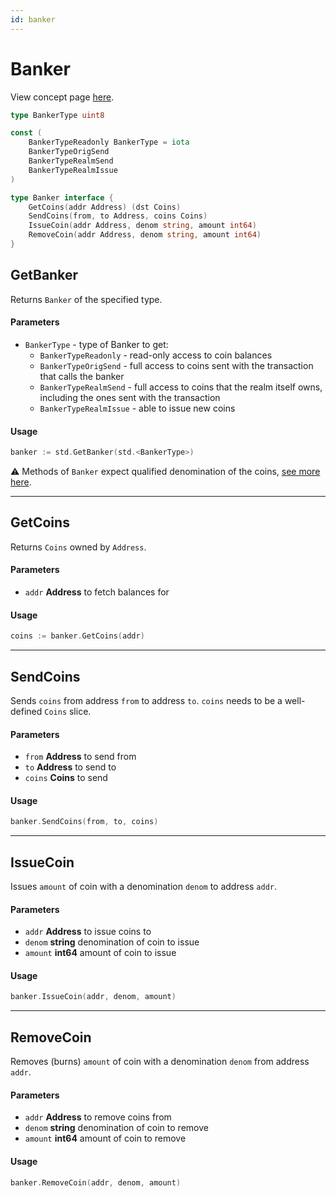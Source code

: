 ```yaml
---
id: banker
---
```


# Banker
View concept page [here](../../../concepts/stdlibs/banker.md).

```go
type BankerType uint8

const (
    BankerTypeReadonly BankerType = iota
    BankerTypeOrigSend
    BankerTypeRealmSend
    BankerTypeRealmIssue
)

type Banker interface {
    GetCoins(addr Address) (dst Coins)
    SendCoins(from, to Address, coins Coins)
    IssueCoin(addr Address, denom string, amount int64)
    RemoveCoin(addr Address, denom string, amount int64)
}
```

## GetBanker
Returns `Banker` of the specified type.

#### Parameters
- `BankerType` - type of Banker to get:
    - `BankerTypeReadonly` - read-only access to coin balances
    - `BankerTypeOrigSend` - full access to coins sent with the transaction that calls the banker
    - `BankerTypeRealmSend` - full access to coins that the realm itself owns, including the ones sent with the transaction
    - `BankerTypeRealmIssue` - able to issue new coins

#### Usage

```go
banker := std.GetBanker(std.<BankerType>)
```

⚠️ Methods of `Banker` expect qualified denomination of the coins, [see more here](#realm.md#composerealmdenom).

---

## GetCoins
Returns `Coins` owned by `Address`.

#### Parameters
- `addr` **Address** to fetch balances for

#### Usage

```go
coins := banker.GetCoins(addr)
```
---

## SendCoins
Sends `coins` from address `from` to address `to`. `coins` needs to be a well-defined
`Coins` slice.

#### Parameters
- `from` **Address** to send from
- `to` **Address** to send to
- `coins` **Coins** to send

#### Usage
```go
banker.SendCoins(from, to, coins)
```
---

## IssueCoin
Issues `amount` of coin with a denomination `denom` to address `addr`.

#### Parameters
- `addr` **Address** to issue coins to
- `denom` **string** denomination of coin to issue
- `amount` **int64** amount of coin to issue

#### Usage
```go
banker.IssueCoin(addr, denom, amount)
```
---

## RemoveCoin
Removes (burns) `amount` of coin with a denomination `denom` from address `addr`.

#### Parameters
- `addr` **Address** to remove coins from
- `denom` **string** denomination of coin to remove
- `amount` **int64** amount of coin to remove

#### Usage
```go
banker.RemoveCoin(addr, denom, amount)
```
